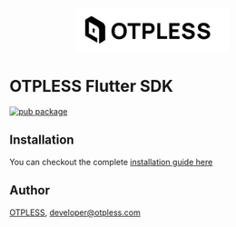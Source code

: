 
<p align="center">
  <img src="https://github.com/otpless-tech/Otpless-iOS-SDK/blob/main/otpless.svg" height="80"/>
</p>

# OTPLESS Flutter SDK
[![pub package](https://img.shields.io/pub/v/otpless_flutter.svg)](https://pub.dartlang.org/packages/otpless_headless_flutter)


## Installation

You can checkout the complete [installation guide here](https://otpless.com/docs/frontend-sdks/app-sdks/flutter/new/headless/intro)

## Author

[OTPLESS](https://otpless.com), developer@otpless.com
